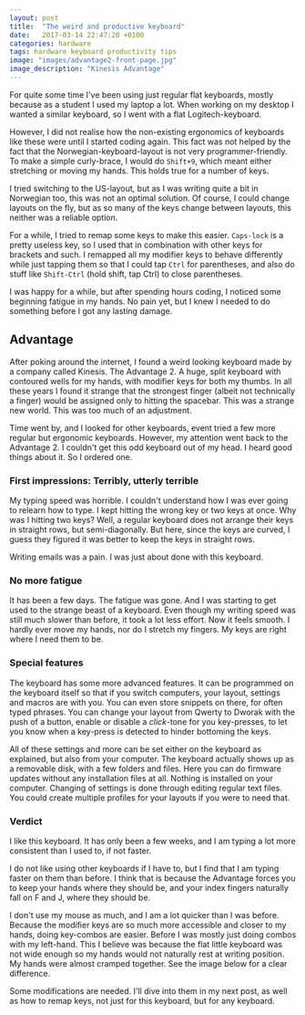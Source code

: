 ```yaml
---
layout: post
title:  "The weird and productive keyboard"
date:   2017-03-14 22:47:20 +0100
categories: hardware
tags: hardware keyboard productivity tips
image: "images/advantage2-front-page.jpg"
image_description: "Kinesis Advantage"
---
```


For quite some time I've been using just regular flat keyboards, mostly because as a student I used my laptop a lot. When working on my desktop I wanted a similar keyboard, so I went with a flat Logitech-keyboard.

However, I did not realise how the non-existing ergonomics of keyboards like these were until I started coding again. This fact was not helped by the fact that the Norwegian-keyboard-layout is not very programmer-friendly. To make a simple curly-brace, I would do `Shift+9`, which meant either stretching or moving my hands. This holds true for a number of keys.

I tried switching to the US-layout, but as I was writing quite a bit in Norwegian too, this was not an optimal solution. Of course, I could change layouts on the fly, but as so many of the keys change between layouts, this neither was a reliable option.

For a while, I tried to remap some keys to make this easier. `Caps-lock` is a pretty useless key, so I used that in combination with other keys for brackets and such. I remapped all my modifier keys to behave differently while just tapping them so that I could tap `Ctrl` for parentheses, and also do stuff like `Shift-Ctrl` (hold shift, tap Ctrl) to close parentheses.

I was happy for a while, but after spending hours coding, I noticed some beginning fatigue in my hands. No pain yet, but I knew I needed to do something before I got any lasting damage.

## Advantage

After poking around the internet, I found a weird looking keyboard made by a company called Kinesis. The Advantage 2. A huge, split keyboard with contoured wells for my hands, with modifier keys for both my thumbs. In all these years I found it strange that the strongest finger (albeit not technically a finger) would be assigned only to hitting the spacebar. This was a strange new world. This was too much of an adjustment.




Time went by, and I looked for other keyboards, event tried a few more regular but ergonomic keyboards. However, my attention went back to the Advantage 2. I couldn't get this odd keyboard out of my head. I heard good things about it. So I ordered one.

### First impressions: Terribly, utterly terrible

My typing speed was horrible. I couldn't understand how I was ever going to relearn how to type. I kept hitting the wrong key or two keys at once. Why was I hitting two keys? Well, a regular keyboard does not arrange their keys in straight rows, but semi-diagonally. But here, since the keys are curved, I guess they figured it was better to keep the keys in straight rows.

Writing emails was a pain. I was just about done with this keyboard.

### No more fatigue

It has been a few days. The fatigue was gone. And I was starting to get used to the strange beast of a keyboard. Even though my writing speed was still much slower than before, it took a lot less effort. Now it feels smooth. I hardly ever move my hands, nor do I stretch my fingers. My keys are right where I need them to be.

### Special features

The keyboard has some more advanced features. It can be programmed on the keyboard itself so that if you switch computers, your layout, settings and macros are with you. You can even store snippets on there, for often typed phrases. You can change your layout from Qwerty to Dworak with the push of a button, enable or disable a _click_-tone for you key-presses, to let you know when a key-press is detected to hinder bottoming the keys.

All of these settings and more can be set either on the keyboard as explained, but also from your computer. The keyboard actually shows up as a removable disk, with a few folders and files. Here you can do firmware updates without any installation files at all. Nothing is installed on your computer. Changing of settings is done through editing regular text files. You could create multiple profiles for your layouts if you were to need that.

### Verdict

I like this keyboard. It has only been a few weeks, and I am typing a lot more consistent than I used to, if not faster.

I do not like using other keyboards if I have to, but I find that I am typing faster on them than before. I think that is because the Advantage forces you to keep your hands where they should be, and your index fingers naturally fall on F and J, where they should be.

I don't use my mouse as much, and I am a lot quicker than I was before. Because the modifier keys are so much more accessible and closer to my hands, doing key-combos are easier. Before I was mostly just doing combos with my left-hand. This I believe was because the flat little keyboard was not wide enough so my hands would not naturally rest at writing position. My hands were almost cramped together. See the image below for a clear difference.

<!-- TODO: Insert picture of both keyboards with hands on them, -->

Some modifications are needed. I'll dive into them in my next post, as well as how to remap keys, not just for this keyboard, but for any keyboard.
